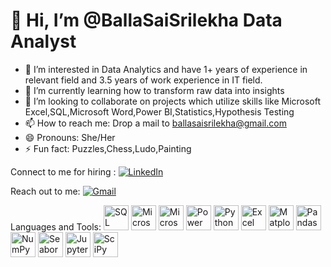<!DOCTYPE html>
<html lang="en">
<head>
    <meta charset="UTF-8">
    <meta name="viewport" content="width=device-width, initial-scale=1.0">
    
</head>
<body>

<h1>👋 Hi, I’m @BallaSaiSrilekha Data Analyst</h1>

<!-- Or using a span with inline CSS -->


</body>
</html>
                                                                    
- 👀 I’m interested in Data Analytics and have 1+ years of experience in relevant field and 3.5 years of work experience in IT field.
- 🌱 I’m currently learning how to transform raw data into insights
- 💞️ I’m looking to collaborate on projects which utilize skills like Microsoft Excel,SQL,Microsoft Word,Power BI,Statistics,Hypothesis Testing
- 📫 How to reach me: Drop a mail to ballasaisrilekha@gmail.com
- 😄 Pronouns: She/Her
- ⚡ Fun fact: Puzzles,Chess,Ludo,Painting

Connect to me for hiring :
                            [![LinkedIn](https://img.icons8.com/color/48/000000/linkedin.png)](https://www.linkedin.com/in/balla-sai-srilekha-13386b295/)



Reach out to me: 
                  [![Gmail](https://img.icons8.com/color/48/000000/gmail.png)](mailto:ballasaisrilekha@gmail.com)

Languages and Tools:  <img src="https://upload.wikimedia.org/wikipedia/commons/2/29/Postgresql_elephant.svg" alt="SQL" width="40" height="40"/>  <img src="https://img.icons8.com/color/48/000000/ms-word.png" alt="Microsoft Word" width="40" height="40"/>  <img src="https://img.icons8.com/fluency/48/000000/microsoft-office-2019.png" alt="Microsoft Office" width="40" height="40"/>  <img src="https://img.icons8.com/color/48/000000/power-bi.png" alt="Power BI" width="40" height="40"/> <img src="https://img.icons8.com/color/48/000000/python.png" alt="Python" width="40" height="40"/> <img src="https://img.icons8.com/color/48/000000/microsoft-excel-2019.png" alt="Excel" width="40" height="40"/> <img src="https://upload.wikimedia.org/wikipedia/commons/8/84/Matplotlib_icon.svg" alt="Matplotlib" width="40" height="40"/> <img src="https://upload.wikimedia.org/wikipedia/commons/e/ed/Pandas_logo.svg" alt="Pandas" width="40" height="40"/> <img src="https://upload.wikimedia.org/wikipedia/commons/3/31/NumPy_logo_2020.svg" alt="NumPy" width="40" height="40"/> <img src="https://seaborn.pydata.org/_images/logo-tall-lightbg.svg" alt="Seaborn" width="40" height="40"/> <img src="https://upload.wikimedia.org/wikipedia/commons/3/38/Jupyter_logo.svg" alt="Jupyter Notebooks" width="40" height="40"/> <img src="https://upload.wikimedia.org/wikipedia/commons/b/b2/SCIPY_2.svg" alt="SciPy" width="40" height="40"/> 



